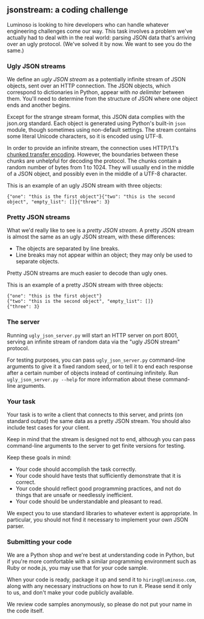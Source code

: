 ## jsonstream: a coding challenge

Luminoso is looking to hire developers who can handle whatever engineering challenges come our way. This task involves a problem we've actually had to deal with in the real world: parsing JSON data that's arriving over an ugly protocol. (We've solved it by now. We want to see you do the same.)


### Ugly JSON streams

We define an *ugly JSON stream* as a potentially infinite stream of JSON objects, sent over an HTTP connection. The JSON objects, which correspond to dictionaries in Python, appear with *no delimiter* between them. You'll need to determine from the structure of JSON where one object ends and another begins.

Except for the strange stream format, this JSON data complies with the json.org standard. Each object is generated using Python's built-in `json` module, though sometimes using non-default settings. The stream contains some literal Unicode characters, so it is encoded using UTF-8.

In order to provide an infinite stream, the connection uses HTTP/1.1's [chunked transfer encoding](http://en.wikipedia.org/wiki/Chunked_transfer_encoding). However, the boundaries between these chunks are unhelpful for decoding the protocol. The chunks contain a random number of bytes from 1 to 1024. They will usually end in the middle of a JSON object, and possibly even in the middle of a UTF-8 character.

This is an example of an ugly JSON stream with three objects:

    {"one": "this is the first object"}{"two": "this is the second object", "empty_list": []}{"three": 3}


### Pretty JSON streams

What we'd really like to see is a *pretty JSON stream*. A pretty JSON stream is almost the same as an ugly JSON stream, with these differences:

- The objects are separated by line breaks.
- Line breaks may not appear within an object; they may only be used to separate objects.

Pretty JSON streams are much easier to decode than ugly ones.

This is an example of a pretty JSON stream with three objects:

    {"one": "this is the first object"}
    {"two": "this is the second object", "empty_list": []}
    {"three": 3}


### The server

Running `ugly_json_server.py` will start an HTTP server on port 8001, serving an infinite stream of random data via the "ugly JSON stream" protocol.

For testing purposes, you can pass `ugly_json_server.py` command-line arguments to give it a fixed random seed, or to tell it to end each response after a certain number of objects instead of continuing infinitely. Run `ugly_json_server.py --help` for more information about these command-line arguments.


### Your task

Your task is to write a client that connects to this server, and prints (on standard output) the same data as a pretty JSON stream. You should also include test cases for your client.

Keep in mind that the stream is designed not to end, although you can pass command-line arguments to the server to get finite versions for testing.

Keep these goals in mind:

- Your code should accomplish the task correctly.
- Your code should have tests that sufficiently demonstrate that it is correct.
- Your code should reflect good programming practices, and not do things that are unsafe or needlessly inefficient.
- Your code should be understandable and pleasant to read.

We expect you to use standard libraries to whatever extent is appropriate. In particular, you should not find it necessary to implement your own JSON parser.

### Submitting your code

We are a Python shop and we're best at understanding code in Python, but if you're more comfortable with a similar programming environment such as Ruby or node.js, you may use that for your code sample.

When your code is ready, package it up and send it to `hiring@luminoso.com`, along with any necessary instructions on how to run it. Please send it only to us, and don't make your code publicly available.

We review code samples anonymously, so please do not put your name in the code itself.
